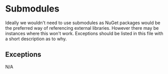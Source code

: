 # Submodules

Ideally we wouldn't need to use submodules as NuGet packages would 
be the preferred way of referencing external libraries.  However 
there may be instances where this won't work.  Exceptions should 
be listed in this file with a short description as to why.

## Exceptions

N/A
